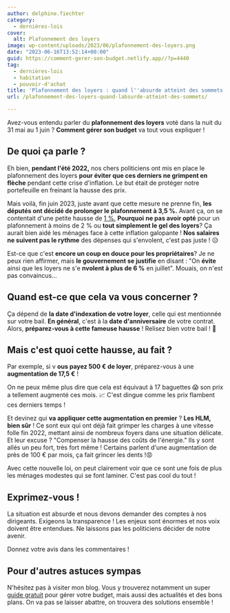 ```yaml
---
author: delphine.fiechter
category:
  - dernières-lois
cover:
  alt: Plafonnement des loyers
image: wp-content/uploads/2023/06/plafonnement-des-loyers.png
date: "2023-06-16T13:52:14+00:00"
guid: https://comment-gerer-son-budget.netlify.app//?p=4440
tag:
  - dernières-lois
  - habitation
  - pouvoir-d'achat
title: 'Plafonnement des loyers : quand l''absurde atteint des sommets !'
url: /plafonnement-des-loyers-quand-labsurde-atteint-des-sommets/

---
```

Avez-vous entendu parler du **plafonnement des loyers** voté dans la nuit du 31 mai au 1 juin ? **Comment gérer son budget** va tout vous expliquer !

## De quoi ça parle ?

Eh bien, **pendant l'été 2022,** nos chers politiciens ont mis en place le plafonnement des loyers **pour éviter que ces derniers ne grimpent en flèche** pendant cette crise d'inflation. Le but était de protéger notre portefeuille en freinant la hausse des prix.

Mais voilà, fin juin 2023, juste avant que cette mesure ne prenne fin, **les députés ont décidé de prolonger le plafonnement à 3,5 %.** Avant ça, on se contentait d'une petite hausse de [1 %.](https://www.anil.org/outils/indices-et-plafonds/tableau-de-lirl/#:~:text=Le%20dernier%20indice%20de%20r%C3%A9f%C3%A9rence,IRL%20du%201er%20trimestre%202022. "1 %.") **Pourquoi** **ne pas avoir opté** pour un plafonnement à moins de 2 % ou **tout simplement le gel des loyers**? Ça aurait bien aidé les ménages face à cette inflation galopante ! **Nos salaires ne suivent pas le rythme** des dépenses qui s'envolent, c'est pas juste ! 😥

Est-ce que c'est **encore un coup en douce pour les propriétaires**? Je ne peux rien affirmer, mais **le gouvernement se justifie** en disant : "On **évite** ainsi que les loyers ne s'e **nvolent à plus de 6 %** en juillet". Mouais, on n'est pas convaincus...

## Quand est-ce que cela va vous concerner ?

Ça dépend de **la date d'indexation de votre loyer**, celle qui est mentionnée sur votre bail. **En général**, c'est à la **date d'anniversaire** de votre contrat. Alors, **préparez-vous à cette fameuse hausse** ! Relisez bien votre bail ! 💪

## Mais c'est quoi cette hausse, au fait ?

Par exemple, si v **ous payez 500 € de loyer**, préparez-vous à une **augmentation de 17,5 €** !

On ne peux même plus dire que cela est équivaut à 17 baguettes 😱 son prix a tellement augmenté ces mois. 📈 C'est dingue comme les prix flambent ces derniers temps !

Et devinez qui **va appliquer cette augmentation en premier** ? **Les HLM, bien sûr** ! Ce sont eux qui ont déjà fait grimper les charges à une vitesse folle fin 2022, mettant ainsi de nombreux foyers dans une situation délicate. Et leur excuse ? "Compenser la hausse des coûts de l'énergie." Ils y sont allés un peu fort, très fort même ! Certains parlent d'une augmentation de près de 100 € par mois, ça fait grincer les dents !😡

Avec cette nouvelle loi, on peut clairement voir que ce sont une fois de plus les ménages modestes qui se font laminer. C'est pas cool du tout !

## Exprimez-vous !

La situation est absurde et nous devons demander des comptes à nos dirigeants. Exigeons la transparence ! Les enjeux sont énormes et nos voix doivent être entendues. Ne laissons pas les politiciens décider de notre avenir.

Donnez votre avis dans les commentaires !

## Pour d'autres astuces sympas

N'hésitez pas à visiter mon blog. Vous y trouverez notamment un super [guide gratuit](https://comment-gerer-son-budget.netlify.app//guide-joindre-les-deux-bouts/) pour gérer votre budget, mais aussi des actualités et des bons plans. On va pas se laisser abattre, on trouvera des solutions ensemble !
